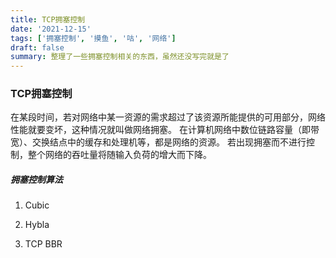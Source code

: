 ```yaml
---
title: TCP拥塞控制
date: '2021-12-15'
tags: ['拥塞控制', '摸鱼', '咕', '网络']
draft: false
summary: 整理了一些拥塞控制相关的东西，虽然还没写完就是了
---
```



### TCP拥塞控制

在某段时间，若对网络中某一资源的需求超过了该资源所能提供的可用部分，网络性能就要变坏，这种情况就叫做网络拥塞。
在计算机网络中数位链路容量（即带宽）、交换结点中的缓存和处理机等，都是网络的资源。
若出现拥塞而不进行控制，整个网络的吞吐量将随输入负荷的增大而下降。

##### 拥塞控制算法
1. Cubic
        


2. Hybla



3. TCP BBR



